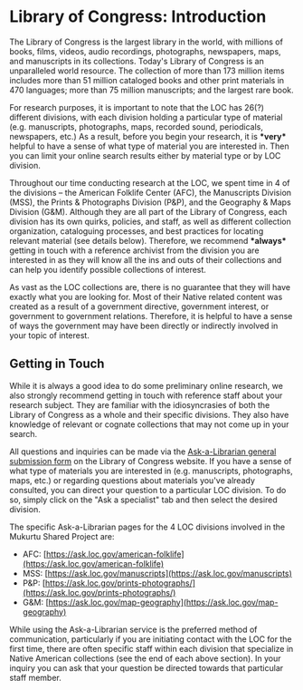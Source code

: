 # Library of Congress: Introduction

The Library of Congress is the largest library in the world, with millions of books, films, videos, audio recordings, photographs, newspapers, maps, and manuscripts in its collections. Today's Library of Congress is an unparalleled world resource. The collection of more than 173 million items includes more than 51 million cataloged books and other print materials in 470 languages; more than 75 million manuscripts; and the largest rare book.

For research purposes, it is important to note that the LOC has 26(?) different divisions, with each division holding a particular type of material (e.g. manuscripts, photographs, maps, recorded sound, periodicals, newspapers, etc.) As a result, before you begin your research, it is **\*very\*** helpful to have a sense of what type of material you are interested in. Then you can limit your online search results either by material type or by LOC division.

Throughout our time conducting research at the LOC, we spent time in 4 of the divisions – the American Folklife Center (AFC), the Manuscripts Division (MSS), the Prints & Photographs Division (P&P), and the Geography & Maps Division (G&M). Although they are all part of the Library of Congress, each division has its own quirks, policies, and staff, as well as different collection organization, cataloguing processes, and best practices for locating relevant material (see details below). Therefore, we recommend **\*always\*** getting in touch with a reference archivist from the division you are interested in as they will know all the ins and outs of their collections and can help you identify possible collections of interest.

As vast as the LOC collections are, there is no guarantee that they will have exactly what you are looking for. Most of their Native related content was created as a result of a government directive, government interest, or government to government relations. Therefore, it is helpful to have a sense of ways the government may have been directly or indirectly involved in your topic of interest.

## Getting in Touch 
While it is always a good idea to do some preliminary online research, we also strongly recommend getting in touch with reference staff about your research subject. They are familiar with the idiosyncrasies of both the Library of Congress as a whole and their specific divisions. They also have knowledge of relevant or cognate collections that may not come up in your search.

All questions and inquiries can be made via the [Ask-a-Librarian general submission form](https://ask.loc.gov/#s-la-box-83050-container-tab0) on the Library of Congress website. If you have a sense of what type of materials you are interested in (e.g. manuscripts, photographs, maps, etc.) or regarding questions about materials you've already consulted, you can direct your question to a particular LOC division. To do so, simply click on the "Ask a specialist" tab and then select the desired division.

The specific Ask-a-Librarian pages for the 4 LOC divisions involved in the Mukurtu Shared Project are:

* AFC: [https://ask.loc.gov/american-folklife](https://ask.loc.gov/american-folklife)
* MSS: [https://ask.loc.gov/manuscripts](https://ask.loc.gov/manuscripts)
* P&P: [https://ask.loc.gov/prints-photographs/](https://ask.loc.gov/prints-photographs/)
* G&M: [https://ask.loc.gov/map-geography](https://ask.loc.gov/map-geography)

While using the Ask-a-Librarian service is the preferred method of communication, particularly if you are initiating contact with the LOC for the first time, there are often specific staff within each division that specialize in Native American collections (see the end of each above section). In your inquiry you can ask that your question be directed towards that particular staff member.
